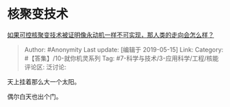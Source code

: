 # 核聚变技术
[如果可控核聚变技术被证明像永动机一样不可实现，那人类的走向会怎么样？](https://www.zhihu.com/question/324343231/answer/684028360)

> Author: #Anonymity
> Last update: [编辑于 2019-05-15]
> Link:
> Category: #【答集】/10-就你机灵系列
> Tag: #7-科学与技术/3-应用科学/工程/核能 
> 评论区:
> 泛讨论:

天上挂着那么大一个太阳。

偶尔白天也出个门。
